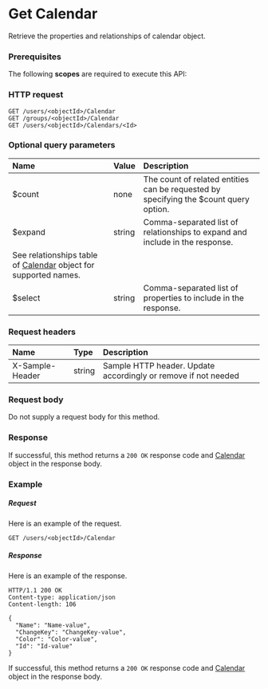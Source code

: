 # Get Calendar

Retrieve the properties and relationships of calendar object.
### Prerequisites
The following **scopes** are required to execute this API: 
### HTTP request
<!-- { "blockType": "ignored" } -->
```http
GET /users/<objectId>/Calendar
GET /groups/<objectId>/Calendar
GET /users/<objectId>/Calendars/<Id>
```
### Optional query parameters
|Name|Value|Description|
|:---------------|:--------|:-------|
|$count|none|The count of related entities can be requested by specifying the $count query option.|
|$expand|string|Comma-separated list of relationships to expand and include in the response. 
See relationships table of [Calendar](../resources/calendar.md) object for supported names. |
|$select|string|Comma-separated list of properties to include in the response.|

### Request headers
| Name       | Type | Description|
|:-----------|:------|:----------|
| X-Sample-Header  | string  | Sample HTTP header. Update accordingly or remove if not needed|

### Request body
Do not supply a request body for this method.
### Response
If successful, this method returns a `200 OK` response code and [Calendar](../resources/calendar.md) object in the response body.
### Example
##### Request
Here is an example of the request.
<!-- {
  "blockType": "request",
  "name": "get_calendar"
}-->
```http
GET /users/<objectId>/Calendar
```
##### Response
Here is an example of the response.
<!-- {
  "blockType": "response",
  "truncated": false,
  "@odata.type": "microsoft.graph.calendar"
} -->
```http
HTTP/1.1 200 OK
Content-type: application/json
Content-length: 106

{
  "Name": "Name-value",
  "ChangeKey": "ChangeKey-value",
  "Color": "Color-value",
  "Id": "Id-value"
}
```
If successful, this method returns a `200 OK` response code and [Calendar](../resources/calendar.md) object in the response body.

<!-- uuid: 6a0720b7-36bd-4b05-baf7-253e27e949b8
2015-10-19 08:46:43 UTC -->
<!-- {
  "type": "#page.annotation",
  "description": "Get Calendar",
  "keywords": "",
  "section": "documentation",
  "tocPath": ""
}-->